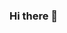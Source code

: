 ### Hi there 👋

<!--
**JJJoonngg/JJJoonngg** is a ✨ _special_ ✨ repository because its `README.md` (this file) appears on your GitHub profile.


 [![Gmail Badge](https://img.shields.io/badge/Gmail-d14836?style=flat-square&logo=Gmail&logoColor=white&link=mailto:whdtls3878@gmail.com)](mailto:whdtls3878@gmail.com) ![android](https://img.shields.io/badge/android-Kotlin-green?style=plat&logo=android) [![Hits](https://hits.seeyoufarm.com/api/count/incr/badge.svg?url=https%3A%2F%2Fgithub.com%2FJJJoonngg&count_bg=%2379C83D&title_bg=%23555555&icon=&icon_color=%23E7E7E7&title=hits&edge_flat=false)](https://hits.seeyoufarm.com) [![Instagram Badge](https://img.shields.io/badge/-Instagram-E4405F?logo=Instagram&logoColor=white&link=https://www.instagram.com/JJJoonngg/)](https://www.instagram.com/JJJoonngg/)
 [![GithubBlog Badge](https://img.shields.io/badge/-Blog-181717?logo=GitHub&logoColor=white&link=https://jjjoonngg.github.io/)](https://jjjoonngg.github.io/)

[![Anurag's github stats](https://github-readme-stats.vercel.app/api?username=JJJoonngg)](https://github.com/anuraghazra/github-readme-stats)
